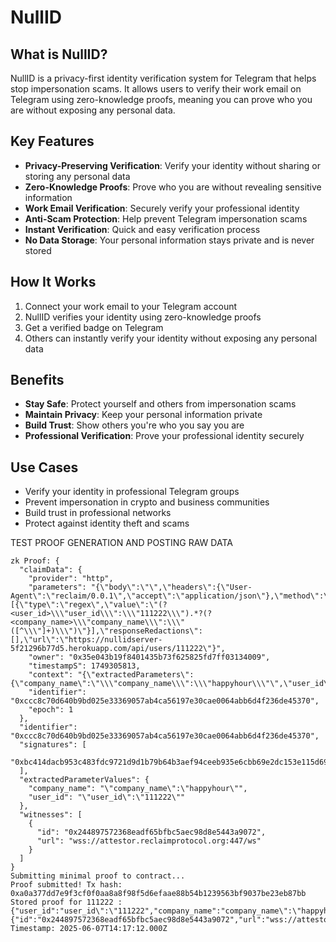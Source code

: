 # NullID

## What is NullID?

NullID is a privacy-first identity verification system for Telegram that helps stop impersonation scams. It allows users to verify their work email on Telegram using zero-knowledge proofs, meaning you can prove who you are without exposing any personal data.

## Key Features

- **Privacy-Preserving Verification**: Verify your identity without sharing or storing any personal data
- **Zero-Knowledge Proofs**: Prove who you are without revealing sensitive information
- **Work Email Verification**: Securely verify your professional identity
- **Anti-Scam Protection**: Help prevent Telegram impersonation scams
- **Instant Verification**: Quick and easy verification process
- **No Data Storage**: Your personal information stays private and is never stored

## How It Works

1. Connect your work email to your Telegram account
2. NullID verifies your identity using zero-knowledge proofs
3. Get a verified badge on Telegram
4. Others can instantly verify your identity without exposing any personal data

## Benefits

- **Stay Safe**: Protect yourself and others from impersonation scams
- **Maintain Privacy**: Keep your personal information private
- **Build Trust**: Show others you're who you say you are
- **Professional Verification**: Prove your professional identity securely

## Use Cases

- Verify your identity in professional Telegram groups
- Prevent impersonation in crypto and business communities
- Build trust in professional networks
- Protect against identity theft and scams 


TEST PROOF GENERATION AND POSTING RAW DATA 
``` Generating zk proof...
zk Proof: {
  "claimData": {
    "provider": "http",
    "parameters": "{\"body\":\"\",\"headers\":{\"User-Agent\":\"reclaim/0.0.1\",\"accept\":\"application/json\"},\"method\":\"GET\",\"responseMatches\":[{\"type\":\"regex\",\"value\":\"(?<user_id>\\\"user_id\\\":\\\"111222\\\").*?(?<company_name>\\\"company_name\\\":\\\"([^\\\"]+)\\\")\"}],\"responseRedactions\":[],\"url\":\"https://nullidserver-5f21296b77d5.herokuapp.com/api/users/111222\"}",
    "owner": "0x35e043b19f8401435b73f625825fd7ff03134009",
    "timestampS": 1749305813,
    "context": "{\"extractedParameters\":{\"company_name\":\"\\\"company_name\\\":\\\"happyhour\\\"\",\"user_id\":\"\\\"user_id\\\":\\\"111222\\\"\"},\"providerHash\":\"0xff9d762b136b661ade18eb5dbdf50229a8c49477280ce9289fa223ce7c346b36\"}",
    "identifier": "0xccc8c70d640b9bd025e33369057ab4ca56197e30cae0064abb6d4f236de45370",
    "epoch": 1
  },
  "identifier": "0xccc8c70d640b9bd025e33369057ab4ca56197e30cae0064abb6d4f236de45370",   
  "signatures": [
    "0xbc414dacb953c483fdc9721d9d1b79b64b3aef94ceeb935e6cbb69e2dc153e115d6931bf0f2e15f2907844a9d9603eada262ab3d69d36f28da4b899dbe6073591b"
  ],
  "extractedParameterValues": {
    "company_name": "\"company_name\":\"happyhour\"",
    "user_id": "\"user_id\":\"111222\""
  },
  "witnesses": [
    {
      "id": "0x244897572368eadf65bfbc5aec98d8e5443a9072",
      "url": "wss://attestor.reclaimprotocol.org:447/ws"
    }
  ]
}
Submitting minimal proof to contract...
Proof submitted! Tx hash: 0xa0a377dd7e9f3cf0f0aa8a8f98f5d6efaae88b54b1239563bf9037be23eb87bb
Stored proof for 111222 : {"user_id":"user_id\":\"111222","company_name":"company_name\":\"happyhour","timestamp":1749305813,"witness":{"id":"0x244897572368eadf65bfbc5aec98d8e5443a9072","url":"wss://attestor.reclaimprotocol.org:447/ws"}}
Timestamp: 2025-06-07T14:17:12.000Z

















```

